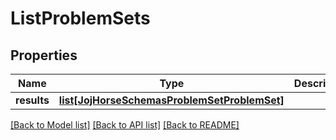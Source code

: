 # ListProblemSets

## Properties
Name | Type | Description | Notes
------------ | ------------- | ------------- | -------------
**results** | [**list[JojHorseSchemasProblemSetProblemSet]**](JojHorseSchemasProblemSetProblemSet.md) |  | 

[[Back to Model list]](../README.md#documentation-for-models) [[Back to API list]](../README.md#documentation-for-api-endpoints) [[Back to README]](../README.md)

